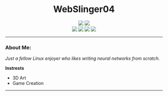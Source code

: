 <div align="center">
  <h1>WebSlinger04</h1>
</div>

<div align="center">
  <img src="https://img.shields.io/badge/Blender-orange?logo=Blender&logoColor=black&style=for-the-badge" />
  <img src="https://img.shields.io/badge/Adobe-red?logo=adobe&logoColor=white&style=for-the-badge" /> <br>
  <img src="https://img.shields.io/badge/Unreal%20Engine-black?logo=UnrealEngine&logoColor=white&style=for-the-badge" />
  <img src="https://img.shields.io/badge/Unity-black?logo=Unity&logoColor=white&style=for-the-badge" />
  <img src="https://img.shields.io/badge/Houdini-black?logo=Houdini&logoColor=orange&style=for-the-badge" />
  <img src="https://img.shields.io/badge/Gimp-grey?logo=Gimp&logoColor=grey&style=for-the-badge" />

</div>
<hr>

### About Me:

*Just a fellow Linux enjoyer who likes writing neural networks from scratch.*

**Instrests**

- 3D Art
- Game Creation

<hr>
